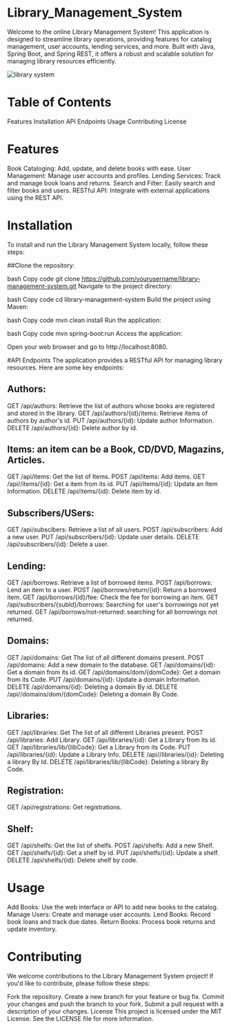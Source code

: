 # Library_Management_System
Welcome to the online Library Management System! This application is designed to streamline library operations, providing features for catalog management, user accounts, lending services, and more. Built with Java, Spring Boot, and Spring REST, it offers a robust and scalable solution for managing library resources efficiently.

![library system](https://github.com/user-attachments/assets/fb9d3b17-7ede-41ed-ab92-cc1e2e7f2b3f)

# Table of Contents
Features
Installation
API Endpoints
Usage
Contributing
License

# Features
Book Cataloging: Add, update, and delete books with ease.
User Management: Manage user accounts and profiles.
Lending Services: Track and manage book loans and returns.
Search and Filter: Easily search and filter books and users.
RESTful API: Integrate with external applications using the REST API.

# Installation
To install and run the Library Management System locally, follow these steps:

##Clone the repository:

bash
Copy code
git clone https://github.com/yourusername/library-management-system.git
Navigate to the project directory:

bash
Copy code
cd library-management-system
Build the project using Maven:

bash
Copy code
mvn clean install
Run the application:

bash
Copy code
mvn spring-boot:run
Access the application:

Open your web browser and go to http://localhost:8080.

#API Endpoints
The application provides a RESTful API for managing library resources. Here are some key endpoints:

## Authors:

GET /api/authors: Retrieve the list of authors whose books are registered and stored in the library.
GET /api/authors/{id}/items: Retrieve items of authors by author's id.
PUT /api/authors/{id}: Update author Information.
DELETE /api/authors/{id}: Delete author by id.

## Items: an item can be a Book, CD/DVD, Magazins, Articles.

GET /api/items: Get the list of Items.
POST /api/items: Add items.
GET /api//items/{id}: Get a item from its id.
PUT /api/items/{id}: Update an Item Information.
DELETE /api/items/{id}: Delete item by id.

## Subscribers/USers:

GET /api/subscibers: Retrieve a list of all users.
POST /api/subscribers: Add a new user.
PUT /api/subscribers/{id}: Update user details.
DELETE /api/subscribers/{id}: Delete a user.

## Lending:

GET /api/borrows: Retrieve a list of borrowed items.
POST /api/borrows: Lend an item to a user.
POST /api/borrows/return/{id}: Return a borrowed item.
GET /api/borrows/{id}/fee: Check the fee for borrowing an item.
GET /api/subscribers/{subId}/borrows: Searching for user's borrowings not yet returned.
GET /api/borrows/not-returned: searching for all borrowings not returned.

## Domains:

GET /api/domains: Get The list of all different domains present.
POST /api/domains: Add a new domain to the database.
GET /api/domains/{id}: Get a domain from its id.
GET /api/domains/dom/{domCode}: Get a domain from its Code.
PUT /api/domains/{id}: Update a domain Information.
DELETE /api/domains/{id}: Deleting a domain By id.
DELETE /api//domains/dom/{domCode}: Deleting a domain By Code.

## Libraries:

GET /api/libraries: Get The list of all different Libraries present.
POST /api/libraries: Add Library.
GET /api/libraries/{id}:  Get a Library from its id.
GET /api/libraries/lib/{libCode}: Get a Library from its Code.
PUT /api/libraries/{id}: Update a Library Info.
DELETE /api//libraries/{id}: Deleting a library By Id.
DELETE /api/libraries/lib/{libCode}: Deleting a library By Code.

## Registration:

GET /api/registrations: Get registrations.

## Shelf:

GET /api/shelfs:  Get the list of shelfs.
POST /api/shelfs: Add a new Shelf.
GET /api/shelfs/{id}: Get a shelf by id.
PUT /api/shelfs/{id}: Update a shelf.
DELETE /api/shelfs/{id}: Delete shelf by code. 


# Usage
Add Books: Use the web interface or API to add new books to the catalog.
Manage Users: Create and manage user accounts.
Lend Books: Record book loans and track due dates.
Return Books: Process book returns and update inventory.

# Contributing
We welcome contributions to the Library Management System project! If you'd like to contribute, please follow these steps:

Fork the repository.
Create a new branch for your feature or bug fix.
Commit your changes and push the branch to your fork.
Submit a pull request with a description of your changes.
License
This project is licensed under the MIT License. See the LICENSE file for more information.
